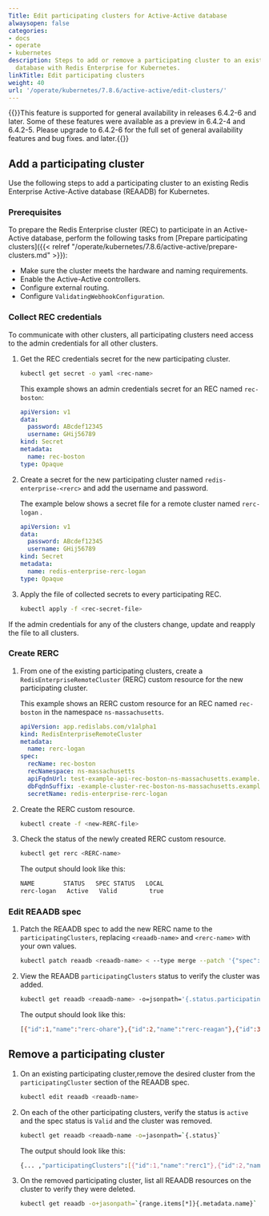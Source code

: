 ```yaml
---
Title: Edit participating clusters for Active-Active database
alwaysopen: false
categories:
- docs
- operate
- kubernetes
description: Steps to add or remove a participating cluster to an existing Active-Active
  database with Redis Enterprise for Kubernetes.
linkTitle: Edit participating clusters
weight: 40
url: '/operate/kubernetes/7.8.6/active-active/edit-clusters/'
---
```

{{<note>}}This feature is supported for general availability in releases 6.4.2-6 and later. Some of these features were available as a preview in 6.4.2-4 and 6.4.2-5. Please upgrade to 6.4.2-6 for the full set of general availability features and bug fixes. and later.{{</note>}}

## Add a participating cluster

Use the following steps to add a participating cluster to an existing Redis Enterprise Active-Active database (REAADB) for Kubernetes.

### Prerequisites

To prepare the Redis Enterprise cluster (REC) to participate in an Active-Active database, perform the following tasks from [Prepare participating clusters]({{< relref "/operate/kubernetes/7.8.6/active-active/prepare-clusters.md" >}}):

- Make sure the cluster meets the hardware and naming requirements.
- Enable the Active-Active controllers.
- Configure external routing.
- Configure `ValidatingWebhookConfiguration`.

### Collect REC credentials

To communicate with other clusters, all participating clusters need access to the admin credentials for all other clusters.

1. Get the REC credentials secret for the new participating cluster.

    ```sh
    kubectl get secret -o yaml <rec-name>
    ```

    This example shows an admin credentials secret for an REC named `rec-boston`:

    ```yaml
    apiVersion: v1
    data:
      password: ABcdef12345
      username: GHij56789
    kind: Secret
    metadata:
      name: rec-boston
    type: Opaque
    ```

1. Create a secret for the new participating cluster named `redis-enterprise-<rerc>` and add the username and password.

    The example below shows a secret file for a remote cluster named `rerc-logan` .

    ```yaml
    apiVersion: v1
    data:
      password: ABcdef12345
      username: GHij56789
    kind: Secret
    metadata:
      name: redis-enterprise-rerc-logan
    type: Opaque
    ```

1. Apply the file of collected secrets to every participating REC.

    ```sh
    kubectl apply -f <rec-secret-file>
    ```

 If the admin credentials for any of the clusters change, update and reapply the file to all clusters.

### Create RERC

1. From one of the existing participating clusters, create a `RedisEnterpriseRemoteCluster` (RERC) custom resource for the new participating cluster.

    This example shows an RERC custom resource for an REC named `rec-boston` in the namespace `ns-massachusetts`. 

    ```yaml
    apiVersion: app.redislabs.com/v1alpha1
    kind: RedisEnterpriseRemoteCluster
    metadata:
      name: rerc-logan
    spec:
      recName: rec-boston
      recNamespace: ns-massachusetts
      apiFqdnUrl: test-example-api-rec-boston-ns-massachusetts.example.com
      dbFqdnSuffix: -example-cluster-rec-boston-ns-massachusetts.example.com
      secretName: redis-enterprise-rerc-logan
    ```

1. Create the RERC custom resource.

    ```sh
    kubectl create -f <new-RERC-file>
    ```

1. Check the status of the newly created RERC custom resource.

    ```sh
    kubectl get rerc <RERC-name>
    ```

    The output should look like this:

    ```sh
    NAME        STATUS   SPEC STATUS   LOCAL
    rerc-logan   Active   Valid         true
    ```

### Edit REAADB spec

1. Patch the REAADB spec to add the new RERC name to the `participatingClusters`, replacing `<reaadb-name>` and `<rerc-name>` with your own values.

    ```sh
    kubectl patch reaadb <reaadb-name> < --type merge --patch '{"spec": {"participatingClusters": [{"name": "<rerc-name>"}]}}'
    ```

1. View the REAADB `participatingClusters` status to verify the cluster was added.

    ```sh
    kubectl get reaadb <reaadb-name> -o=jsonpath='{.status.participatingClusters}'
    ```

    The output should look like this:

    ```sh
    [{"id":1,"name":"rerc-ohare"},{"id":2,"name":"rerc-reagan"},{"id":3,"name":"rerc-logan"}]
    ```

## Remove a participating cluster

1. On an existing participating cluster,remove the desired cluster from the `participatingCluster` section of the REAADB spec.

    ```sh
    kubectl edit reaadb <reaadb-name>
    ```

1. On each of the other participating clusters, verify the status is `active` and the spec status is `Valid` and the cluster was removed.

   ```sh
   kubectl get reaadb <reaadb-name -o=jasonpath=`{.status}`
   ```
   
    The output should look like this:
    
    ```sh
    {... ,"participatingClusters":[{"id":1,"name":"rerc1"},{"id":2,"name":"rerc2"}],"redisEnterpriseCluster":"rec1","specStatus":"Valid","status":"active"}
    ```

1. On the removed participating cluster, list all REAADB resources on the cluster to verify they were deleted.


    ```sh
    kubectl get reaadb -o+jasonpath=`{range.items[*]}{.metadata.name}`
    ```
